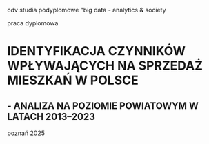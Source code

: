 cdv
studia podyplomowe "big data - analytics & society

praca dyplomowa

# **IDENTYFIKACJA CZYNNIKÓW WPŁYWAJĄCYCH NA SPRZEDAŻ MIESZKAŃ W POLSCE**
## - ANALIZA NA POZIOMIE POWIATOWYM W LATACH 2013–2023


poznań 2025
